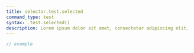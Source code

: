 ```yaml
---
title: selector.test.selected
command_type: test
syntax: .test.selected()
description: Lorem ipsum dolor sit amet, consectetur adipiscing elit.
---
```


```javascript
// example
```